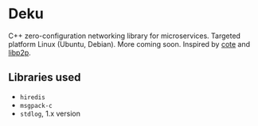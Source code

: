 # Deku

C++ zero-configuration networking library for microservices. Targeted platform Linux (Ubuntu, Debian). More coming soon. Inspired by [cote](https://github.com/dashersw/cote) and [libp2p](https://github.com/libp2p/specs).

## Libraries used

- `hiredis`
- `msgpack-c`
- `stdlog`, 1.x version
